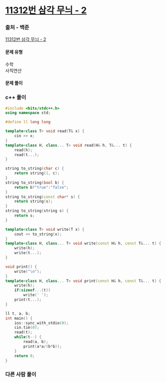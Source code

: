 # [11312번 삼각 무늬 - 2](https://www.acmicpc.net/problem/11312)

### 출처 - 백준
[11312번 삼각 무늬 - 2](https://www.acmicpc.net/problem/11312)

#### 문제 유형
수학  
사칙연산

#### 문제 풀이

### c++ 풀이
```c++
#include <bits/stdc++.h>
using namespace std;

#define ll long long

template<class T> void read(T& x) {
	cin >> x;
}
template<class H, class... T> void read(H& h, T&... t) {
	read(h);
	read(t...);
}

string to_string(char c) {
	return string(1, c);
}
string to_string(bool b) {
	return b?"true":"false";
}
string to_string(const char* s) {
	return string(s);
}
string to_string(string s) {
	return s;
}

template<class T> void write(T x) {
	cout << to_string(x);
}
template<class H, class... T> void write(const H& h, const T&... t) {
	write(h);
	write(t...);
}

void print() {
	write("\n");
}
template<class H, class... T> void print(const H& h, const T&... t) {
	write(h);
	if(sizeof...(t))
		write(' ');
	print(t...);
}

ll t, a, b;
int main() {
    ios::sync_with_stdio(0);
    cin.tie(0);
    read(t);
    while(t--) {
        read(a, b);
        print(a*a/(b*b));
    }
    return 0;
}
```

### 다른 사람 풀이
```c++

```